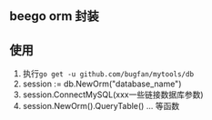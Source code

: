 ## beego orm 封装

## 使用
1. 执行`go get -u github.com/bugfan/mytools/db`
2. session := db.NewOrm("database_name") 
3. session.ConnectMySQL(xxx一些链接数据库参数)
4. session.NewOrm().QueryTable() ... 等函数
